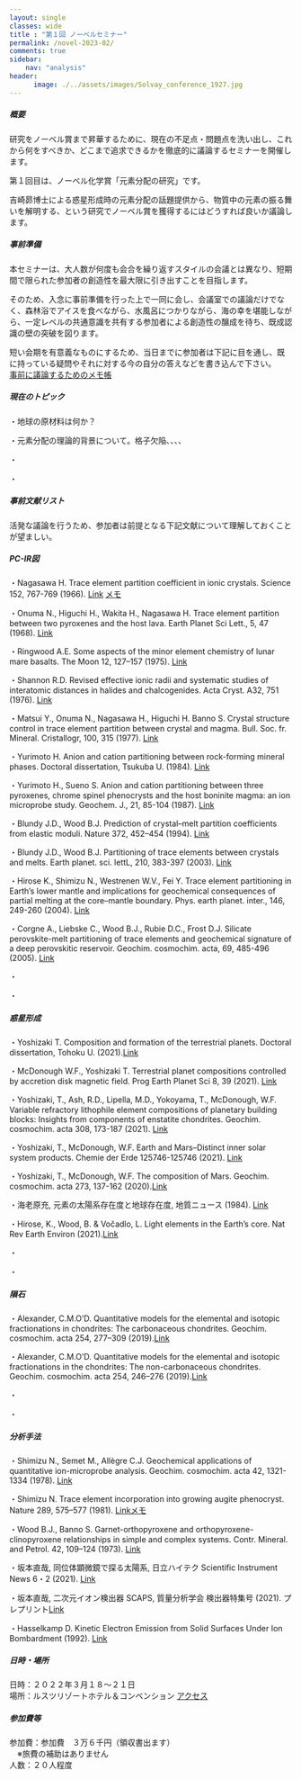 ```yaml
---
layout: single
classes: wide
title : "第１回 ノーベルセミナー"
permalink: /novel-2023-02/
comments: true
sidebar: 
    nav: "analysis"
header:
      image: ./../assets/images/Solvay_conference_1927.jpg
---
```

##### 概要 
研究をノーベル賞まで昇華するために、現在の不足点・問題点を洗い出し、これから何をすべきか、どこまで追求できるかを徹底的に議論するセミナーを開催します。

第１回目は、ノーベル化学賞「元素分配の研究」です。

吉崎昴博士による惑星形成時の元素分配の話題提供から、物質中の元素の振る舞いを解明する、という研究でノーベル賞を獲得するにはどうすれば良いか議論します。



##### 事前準備  
本セミナーは、大人数が何度も会合を繰り返すスタイルの会議とは異なり、短期間で限られた参加者の創造性を最大限に引き出すことを目指します。


そのため、入念に事前準備を行った上で一同に会し、会議室での議論だけでなく、森林浴でアイスを食べながら、水風呂につかりながら、海の幸を堪能しながら、一定レベルの共通意識を共有する参加者による創造性の醸成を待ち、既成認識の壁の突破を図ります。

短い会期を有意義なものにするため、当日までに参加者は下記に目を通し、既に持っている疑問やそれに対する今の自分の答えなどを書き込んで下さい。     
[事前に議論するためのメモ帳](https://docs.google.com/document/d/1MEb9pxN2EjgBp1fupNWzdJde9Pz8ja9dVj6yj1EheWg/edit?usp=sharing)   


##### 現在のトピック  

・地球の原材料は何か？

・元素分配の理論的背景について。格子欠陥、、、、

・

・


##### 事前文献リスト
活発な議論を行うため、参加者は前提となる下記文献について理解しておくことが望ましい。

##### PC-IR図

・Nagasawa H. Trace element partition coefficient in ionic crystals. Science 152, 767-769 (1966). [Link](https://doi.org/10.1126/science.152.3723.767) [メモ](https://docs.google.com/document/d/1lHu3u0s4wpmPDpg8LMm6fMmCBRzweNFy6_kTosTuOMk/edit?usp=sharing)

・Onuma N., Higuchi H., Wakita H., Nagasawa H. Trace element partition between two pyroxenes and the host lava. Earth Planet Sci Lett., 5, 47 (1968). [Link](https://doi.org/10.1016/S0012-821X(68)80010-X)

・Ringwood A.E. Some aspects of the minor element chemistry of lunar mare basalts. The Moon 12, 127–157 (1975).  [Link](https://doi.org/10.1007/BF00577874)

・Shannon R.D. Revised effective ionic radii and systematic studies of interatomic distances in halides and chalcogenides. Acta Cryst. A32, 751 (1976). [Link](https://doi.org/10.1107/S0567739476001551)

・Matsui Y., Onuma N., Nagasawa H., Higuchi H. Banno S. Crystal structure control in trace element partition between crystal and magma. Bull. Soc. fr. Mineral. Cristallogr, 100, 315 (1977). [Link](https://doi.org/10.3406/bulmi.1977.7155)

・Yurimoto H. Anion and cation partitioning between rock-forming mineral phases. Doctoral dissertation, Tsukuba U. (1984). [Link](https://eprints.lib.hokudai.ac.jp/dspace/bitstream/2115/32893/1/%e8%bf%bd13_%e5%9c%a6%e6%9c%ac%e5%b0%9a%e7%be%a9.pdf)

・Yurimoto H., Sueno S. Anion and cation partitioning between three pyroxenes, chrome spinel phenocrysts and the host boninite magma: an ion microprobe study. Geochem. J., 21, 85-104 (1987). [Link](https://doi.org/10.2343/geochemj.21.85)

・Blundy J.D., Wood B.J. Prediction of crystal–melt partition coefficients from elastic moduli. Nature 372, 452–454 (1994). [Link](https://doi.org/10.1038/372452a0)

・Blundy J.D.,  Wood B.J. Partitioning of trace elements between crystals and melts. Earth planet. sci. lettL, 210, 383-397 (2003). [Link](https://doi.org/10.1016/S0012-821X(03)00129-8)

・Hirose K., Shimizu N., Westrenen W.V., Fei Y. Trace element partitioning in Earth’s lower mantle and implications for geochemical consequences of partial melting at the core–mantle boundary. Phys. earth planet. inter., 146, 249-260 (2004). [Link](https://doi.org/10.1016/j.pepi.2002.11.001)

・Corgne A., Liebske C., Wood B.J., Rubie D.C., Frost D.J. Silicate perovskite-melt partitioning of trace elements and geochemical signature of a deep perovskitic reservoir. Geochim. cosmochim. acta, 69, 485-496 (2005). [Link](https://doi.org/10.1016/j.gca.2004.06.041)

・

・


##### 惑星形成

・Yoshizaki T. Composition and formation of the terrestrial planets. Doctoral dissertation, Tohoku U. (2021).[Link](https://drive.google.com/file/d/13-485kYW5mofyx_kYDi5GjH8T_JYEaGo/view?usp=sharing)

・McDonough W.F., Yoshizaki T. Terrestrial planet compositions controlled by accretion disk magnetic field. Prog Earth Planet Sci 8, 39 (2021). [Link](https://doi.org/10.1186/s40645-021-00429-4)

・Yoshizaki, T., Ash, R.D., Lipella, M.D., Yokoyama, T., McDonough, W.F. Variable refractory lithophile element compositions of planetary building blocks: Insights from components of enstatite chondrites. Geochim. cosmochim. acta 308, 173-187 (2021). [Link](https://doi.org/10.1016/j.gca.2021.05.057)

・Yoshizaki, T., McDonough, W.F. Earth and Mars–Distinct inner solar system products. Chemie der Erde 125746-125746 (2021). [Link](https://doi.org/10.1016/j.chemer.2021.125746)

・Yoshizaki, T., McDonough, W.F.  The composition of Mars. Geochim. cosmochim. acta 273, 137-162 (2020).[Link](https://doi.org/10.1016/j.gca.2020.01.011)

・海老原充, 元素の太陽系存在度と地球存在度, 地質ニュース (1984). [Link](https://www.gsj.jp/data/chishitsunews/84_09_02.pdf)

・Hirose, K., Wood, B. & Vočadlo, L. Light elements in the Earth’s core. Nat Rev Earth Environ (2021).[Link](https://doi.org/10.1038/s43017-021-00203-6)

・

・

##### 隕石

・Alexander, C.M.O’D. Quantitative models for the elemental and isotopic fractionations in chondrites: The carbonaceous chondrites. Geochim. cosmochim. acta 254, 277–309 (2019).[Link](https://doi.org/10.1016/j.gca.2019.02.008)

・Alexander, C.M.O’D. Quantitative models for the elemental and isotopic fractionations in the chondrites: The non-carbonaceous chondrites. Geochim. cosmochim. acta 254, 246–276 (2019).[Link](https://doi.org/10.1016/j.gca.2019.01.026)

・

・


##### 分析手法

・Shimizu N., Semet M., Allègre C.J. Geochemical applications of quantitative  ion-microprobe  analysis. Geochim. cosmochim. acta 42, 1321-1334  (1978). [Link](https://doi.org/10.1016/0016-7037(78)90037-6)

・Shimizu N. Trace element incorporation into growing augite phenocryst. Nature 289, 575–577 (1981). [Link](https://doi.org/10.1038/289575a0)[メモ](https://docs.google.com/document/d/1C3RENG39PlEd3plWtqQ80Y7eDCzrjU8pWn_dYIfX-p4/edit?usp=sharing)

・Wood B.J., Banno S. Garnet-orthopyroxene and orthopyroxene-clinopyroxene relationships in simple and complex systems. Contr. Mineral. and Petrol. 42, 109–124 (1973). [Link](https://doi.org/https://doi.org/10.1007/BF00371501)

・坂本直哉, 同位体顕微鏡で探る太陽系, 日立ハイテク Scientific Instrument News 6・2 (2021). [Link](https://www.hitachi-hightech.com/jp/sinews/reports/6220211/)

・坂本直哉, 二次元イオン検出器 SCAPS, 質量分析学会 検出器特集号 (2021). プレプリント[Link](http://vigarano.ep.sci.hokudai.ac.jp/naoya/scaps.pdf)

・Hasselkamp D. Kinetic Electron Emission from Solid Surfaces Under Ion Bombardment (1992). [Link](https://doi.org/10.1007/BFB0038298)


 
##### 日時・場所  
日時：２０２２年３月１８～２１日  
場所：ルスツリゾートホテル＆コンベンション  [アクセス](https://rusutsu.com/)   

##### 参加費等
参加費：参加費　３万６千円（領収書出ます）   
　※旅費の補助はありません    
人数：２０人程度   
